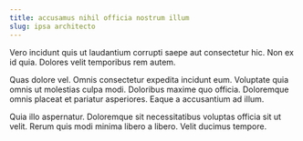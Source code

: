 ```yaml
---
title: accusamus nihil officia nostrum illum
slug: ipsa architecto
---
```


Vero incidunt quis ut laudantium corrupti saepe aut consectetur hic. Non ex id quia. Dolores velit temporibus rem autem.

Quas dolore vel. Omnis consectetur expedita incidunt eum. Voluptate quia omnis ut molestias culpa modi. Doloribus maxime quo officia. Doloremque omnis placeat et pariatur asperiores. Eaque a accusantium ad illum.

Quia illo aspernatur. Doloremque sit necessitatibus voluptas officia sit ut velit. Rerum quis modi minima libero a libero. Velit ducimus tempore.
